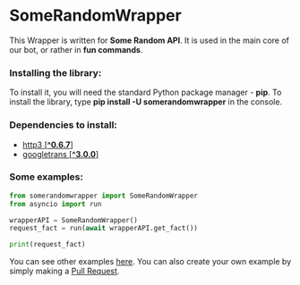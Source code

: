 # SomeRandomWrapper
This Wrapper is written for **Some Random API**. It is used in the main core of our bot, or rather in **fun commands**.

### Installing the library:
To install it, you will need the standard Python package manager - **pip**. To install the library, type **pip install -U somerandomwrapper** in the console.

### Dependencies to install:
- [http3 [**^0.6.7**]](https://pypi.org/project/http3/)
- [googletrans [**^3.0.0**]](https://pypi.org/project/googletrans/)

### Some examples:
```python
from somerandomwrapper import SomeRandomWrapper
from asyncio import run

wrapperAPI = SomeRandomWrapper()
request_fact = run(await wrapperAPI.get_fact())

print(request_fact)
```

You can see other examples [here](https://github.com/Kerdokan/SomeRandomWrapper/tree/main/examples). You can also create your own example by simply making a [Pull Request](https://github.com/Kerdokan/SomeRandomWrapper/pulls).


